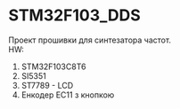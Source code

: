 # STM32F103_DDS
Проект прошивки для синтезатора частот.  
HW:  
1) STM32F103C8T6  
2) SI5351  
3) ST7789 - LCD  
4) Енкодер EC11 з кнопкою  